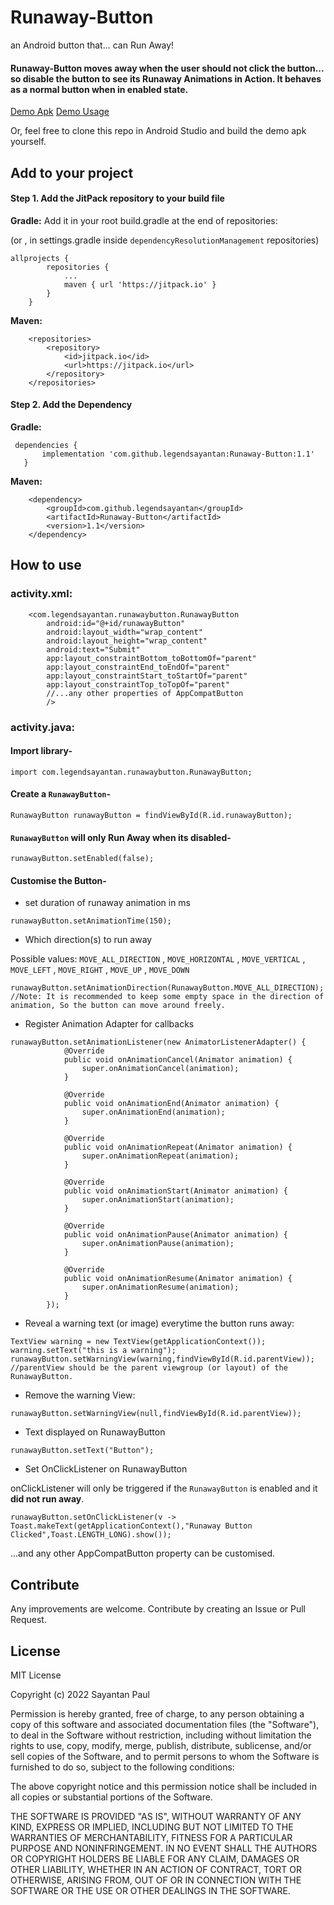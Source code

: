 # Runaway-Button
an Android button that... can Run Away!

#### Runaway-Button moves away when the user should not click the button... so disable the button to see its Runaway Animations in Action. It behaves as a normal button when in enabled state.

[Demo Apk](https://github.com/legendsayantan/Runaway-Button/raw/master/app/release/app-release.apk)
[Demo Usage](https://github.com/legendsayantan/Runaway-Button/blob/master/app/src/main/java/com/legendsayantan/runawaybuttonshowcase/MainActivity.java)

Or, feel free to clone this repo in Android Studio and build the demo apk yourself.

## Add to your project

#### Step 1. Add the JitPack repository to your build file

**Gradle:**
Add it in your root build.gradle at the end of repositories:

(or , in settings.gradle inside `dependencyResolutionManagement` repositories) 


```
allprojects {
		repositories {
			...
			maven { url 'https://jitpack.io' }
		}
	}
```

**Maven:**
```
	<repositories>
		<repository>
		    <id>jitpack.io</id>
		    <url>https://jitpack.io</url>
		</repository>
	</repositories>
  ```
  
  #### Step 2. Add the Dependency
  
  **Gradle:**
  
 ```
  dependencies {
		implementation 'com.github.legendsayantan:Runaway-Button:1.1'
	}
```

**Maven:**

```
	<dependency>
	    <groupId>com.github.legendsayantan</groupId>
	    <artifactId>Runaway-Button</artifactId>
	    <version>1.1</version>
	</dependency>
  ```
  
  
  ## How to use
  
  ### activity.xml:
  
```
    <com.legendsayantan.runawaybutton.RunawayButton
        android:id="@+id/runawayButton"
        android:layout_width="wrap_content"
        android:layout_height="wrap_content"
        android:text="Submit"
        app:layout_constraintBottom_toBottomOf="parent"
        app:layout_constraintEnd_toEndOf="parent"
        app:layout_constraintStart_toStartOf="parent"
        app:layout_constraintTop_toTopOf="parent" 
        //...any other properties of AppCompatButton
        />
```

### activity.java:
#### Import library-
```
import com.legendsayantan.runawaybutton.RunawayButton;
```

#### Create a `RunawayButton`-
```
RunawayButton runawayButton = findViewById(R.id.runawayButton);
```

#### `RunawayButton` will only **Run Away** when its disabled-
```
runawayButton.setEnabled(false);
```

#### Customise the Button-

- set duration of runaway animation in ms
```
runawayButton.setAnimationTime(150); 
```
- Which direction(s) to run away

Possible values: `MOVE_ALL_DIRECTION` , `MOVE_HORIZONTAL` , `MOVE_VERTICAL` , `MOVE_LEFT` , `MOVE_RIGHT` , `MOVE_UP` , `MOVE_DOWN`
```
runawayButton.setAnimationDirection(RunawayButton.MOVE_ALL_DIRECTION); 
//Note: It is recommended to keep some empty space in the direction of animation, So the button can move around freely.
```
- Register Animation Adapter for callbacks
```
runawayButton.setAnimationListener(new AnimatorListenerAdapter() {
            @Override
            public void onAnimationCancel(Animator animation) {
                super.onAnimationCancel(animation);
            }

            @Override
            public void onAnimationEnd(Animator animation) {
                super.onAnimationEnd(animation);
            }

            @Override
            public void onAnimationRepeat(Animator animation) {
                super.onAnimationRepeat(animation);
            }

            @Override
            public void onAnimationStart(Animator animation) {
                super.onAnimationStart(animation);
            }

            @Override
            public void onAnimationPause(Animator animation) {
                super.onAnimationPause(animation);
            }

            @Override
            public void onAnimationResume(Animator animation) {
                super.onAnimationResume(animation);
            }
        });
```
- Reveal a warning text (or image) everytime the button runs away:
```
TextView warning = new TextView(getApplicationContext());
warning.setText("this is a warning");
runawayButton.setWarningView(warning,findViewById(R.id.parentView)); 
//parentView should be the parent viewgroup (or layout) of the RunawayButton.
```
- Remove the warning View:
```
runawayButton.setWarningView(null,findViewById(R.id.parentView));
```
- Text displayed on RunawayButton
```
runawayButton.setText("Button"); 
```
- Set OnClickListener on RunawayButton

onClickListener will only be triggered if the `RunawayButton` is enabled and it **did not run away**.
```
runawayButton.setOnClickListener(v -> Toast.makeText(getApplicationContext(),"Runaway Button Clicked",Toast.LENGTH_LONG).show());
```

...and any other AppCompatButton property can be customised.

## Contribute
Any improvements are welcome. Contribute by creating an Issue or Pull Request.

## License

MIT License

Copyright (c) 2022 Sayantan Paul

Permission is hereby granted, free of charge, to any person obtaining a copy
of this software and associated documentation files (the "Software"), to deal
in the Software without restriction, including without limitation the rights
to use, copy, modify, merge, publish, distribute, sublicense, and/or sell
copies of the Software, and to permit persons to whom the Software is
furnished to do so, subject to the following conditions:

The above copyright notice and this permission notice shall be included in all
copies or substantial portions of the Software.

THE SOFTWARE IS PROVIDED "AS IS", WITHOUT WARRANTY OF ANY KIND, EXPRESS OR
IMPLIED, INCLUDING BUT NOT LIMITED TO THE WARRANTIES OF MERCHANTABILITY,
FITNESS FOR A PARTICULAR PURPOSE AND NONINFRINGEMENT. IN NO EVENT SHALL THE
AUTHORS OR COPYRIGHT HOLDERS BE LIABLE FOR ANY CLAIM, DAMAGES OR OTHER
LIABILITY, WHETHER IN AN ACTION OF CONTRACT, TORT OR OTHERWISE, ARISING FROM,
OUT OF OR IN CONNECTION WITH THE SOFTWARE OR THE USE OR OTHER DEALINGS IN THE
SOFTWARE.
